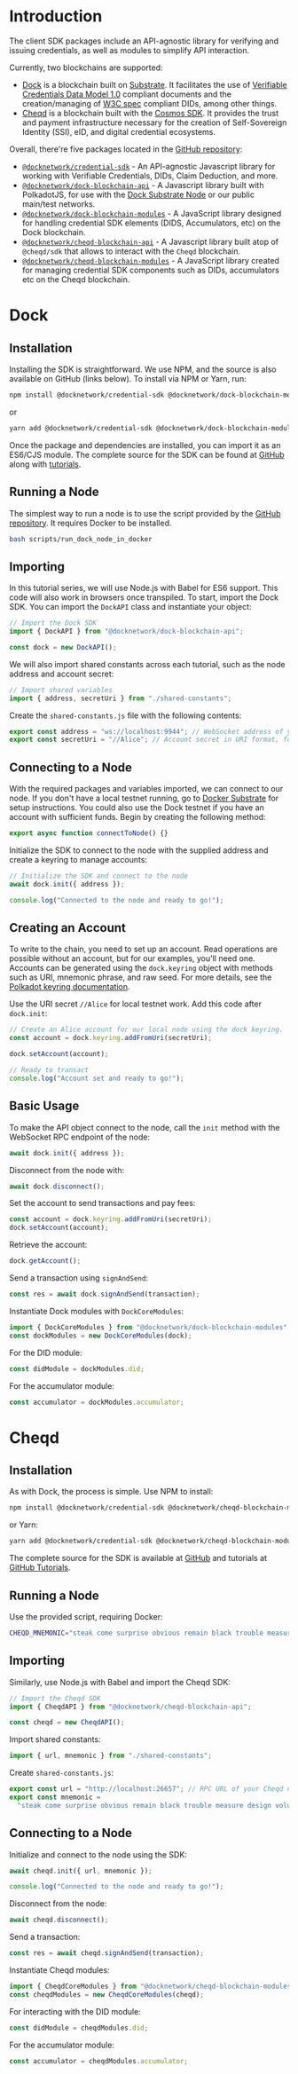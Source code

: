 # Introduction

The client SDK packages include an API-agnostic library for verifying and issuing credentials, as well as modules to simplify API interaction.

Currently, two blockchains are supported:

- [Dock](https://dock.io) is a blockchain built on [Substrate](https://www.parity.io/substrate/). It facilitates the use of [Verifiable Credentials Data Model 1.0](https://www.w3.org/TR/vc-data-model/) compliant documents and the creation/managing of [W3C spec](https://www.w3.org/TR/did-core) compliant DIDs, among other things.
- [Cheqd](https://cheqd.io/) is a blockchain built with the [Cosmos SDK](https://docs.cosmos.network/). It provides the trust and payment infrastructure necessary for the creation of Self-Sovereign Identity (SSI), eID, and digital credential ecosystems.

Overall, there're five packages located in the [GitHub repository](https://github.com/docknetwork/sdk):

- [`@docknetwork/credential-sdk`](https://github.com/docknetwork/sdk/tree/master/packages/credential-sdk) - An API-agnostic Javascript library for working with Verifiable Credentials, DIDs, Claim Deduction, and more.
- [`@docknetwork/dock-blockchain-api`](https://github.com/docknetwork/sdk/tree/master/packages/dock-blockchain-api) - A Javascript library built with PolkadotJS, for use with the [Dock Substrate Node](https://github.com/docknetwork/dock-substrate) or our public main/test networks.
- [`@docknetwork/dock-blockchain-modules`](https://github.com/docknetwork/sdk/tree/master/packages/dock-blockchain-modules) - A JavaScript library designed for handling credential SDK elements (DIDS, Accumulators, etc) on the Dock blockchain.
- [`@docknetwork/cheqd-blockchain-api`](https://github.com/docknetwork/sdk/tree/master/packages/cheqd-blockchain-api) - A Javascript library built atop of `@cheqd/sdk` that allows to interact with the `Cheqd` blockchain.
- [`@docknetwork/cheqd-blockchain-modules`](https://github.com/docknetwork/sdk/tree/master/packages/cheqd-blockchain-modules) - A JavaScript library created for managing credential SDK components such as DIDs, accumulators etc on the Cheqd blockchain.

# Dock

## Installation

Installing the SDK is straightforward. We use NPM, and the source is also available on GitHub (links below). To install via NPM or Yarn, run:

```bash
npm install @docknetwork/credential-sdk @docknetwork/dock-blockchain-modules @docknetwork/dock-blockchain-api
```

or

```bash
yarn add @docknetwork/credential-sdk @docknetwork/dock-blockchain-modules @docknetwork/dock-blockchain-api
```

Once the package and dependencies are installed, you can import it as an ES6/CJS module. The complete source for the SDK can be found at [GitHub](https://github.com/docknetwork/sdk) along with [tutorials](https://github.com/docknetwork/dock-tutorials).

## Running a Node

The simplest way to run a node is to use the script provided by the [GitHub repository](https://github.com/docknetwork/sdk). It requires Docker to be installed.

```bash
bash scripts/run_dock_node_in_docker
```

## Importing

In this tutorial series, we will use Node.js with Babel for ES6 support. This code will also work in browsers once transpiled. To start, import the Dock SDK. You can import the `DockAPI` class and instantiate your object:

```javascript
// Import the Dock SDK
import { DockAPI } from "@docknetwork/dock-blockchain-api";

const dock = new DockAPI();
```

We will also import shared constants across each tutorial, such as the node address and account secret:

```javascript
// Import shared variables
import { address, secretUri } from "./shared-constants";
```

Create the `shared-constants.js` file with the following contents:

```javascript
export const address = "ws://localhost:9944"; // WebSocket address of your Dock node
export const secretUri = "//Alice"; // Account secret in URI format, for local testing
```

## Connecting to a Node

With the required packages and variables imported, we can connect to our node. If you don't have a local testnet running, go to [Docker Substrate](https://github.com/docknetwork/dock-substrate) for setup instructions. You could also use the Dock testnet if you have an account with sufficient funds. Begin by creating the following method:

```javascript
export async function connectToNode() {}
```

Initialize the SDK to connect to the node with the supplied address and create a keyring to manage accounts:

```javascript
// Initialize the SDK and connect to the node
await dock.init({ address });

console.log("Connected to the node and ready to go!");
```

## Creating an Account

To write to the chain, you need to set up an account. Read operations are possible without an account, but for our examples, you'll need one. Accounts can be generated using the `dock.keyring` object with methods such as URI, mnemonic phrase, and raw seed. For more details, see the [Polkadot keyring documentation](https://polkadot.js.org/api/start/keyring.html).

Use the URI secret `//Alice` for local testnet work. Add this code after `dock.init`:

```javascript
// Create an Alice account for our local node using the dock keyring.
const account = dock.keyring.addFromUri(secretUri);

dock.setAccount(account);

// Ready to transact
console.log("Account set and ready to go!");
```

## Basic Usage

To make the API object connect to the node, call the `init` method with the WebSocket RPC endpoint of the node:

```js
await dock.init({ address });
```

Disconnect from the node with:

```js
await dock.disconnect();
```

Set the account to send transactions and pay fees:

```js
const account = dock.keyring.addFromUri(secretUri);
dock.setAccount(account);
```

Retrieve the account:

```js
dock.getAccount();
```

Send a transaction using `signAndSend`:

```js
const res = await dock.signAndSend(transaction);
```

Instantiate Dock modules with `DockCoreModules`:

```js
import { DockCoreModules } from "@docknetwork/dock-blockchain-modules";
const dockModules = new DockCoreModules(dock);
```

For the DID module:

```js
const didModule = dockModules.did;
```

For the accumulator module:

```js
const accumulator = dockModules.accumulator;
```

# Cheqd

## Installation

As with Dock, the process is simple. Use NPM to install:

```bash
npm install @docknetwork/credential-sdk @docknetwork/cheqd-blockchain-modules @docknetwork/cheqd-blockchain-api
```

or Yarn:

```bash
yarn add @docknetwork/credential-sdk @docknetwork/cheqd-blockchain-modules @docknetwork/cheqd-blockchain-api
```

The complete source for the SDK is available at [GitHub](https://github.com/docknetwork/sdk) and tutorials at [GitHub Tutorials](https://github.com/docknetwork/dock-tutorials).

## Running a Node

Use the provided script, requiring Docker:

```bash
CHEQD_MNEMONIC="steak come surprise obvious remain black trouble measure design volume retreat float coach amused match album moment radio stuff crack orphan ranch dose endorse" bash scripts/run_cheqd_node_in_docker
```

## Importing

Similarly, use Node.js with Babel and import the Cheqd SDK:

```javascript
// Import the Cheqd SDK
import { CheqdAPI } from "@docknetwork/cheqd-blockchain-api";

const cheqd = new CheqdAPI();
```

Import shared constants:

```javascript
import { url, mnemonic } from "./shared-constants";
```

Create `shared-constants.js`:

```javascript
export const url = "http://localhost:26657"; // RPC URL of your Cheqd node
export const mnemonic =
  "steak come surprise obvious remain black trouble measure design volume retreat float coach amused match album moment radio stuff crack orphan ranch dose endorse"; // Mnemonic for testing
```

## Connecting to a Node

Initialize and connect to the node using the SDK:

```javascript
await cheqd.init({ url, mnemonic });

console.log("Connected to the node and ready to go!");
```

Disconnect from the node:

```js
await cheqd.disconnect();
```

Send a transaction:

```js
const res = await cheqd.signAndSend(transaction);
```

Instantiate Cheqd modules:

```js
import { CheqdCoreModules } from "@docknetwork/cheqd-blockchain-modules";
const cheqdModules = new CheqdCoreModules(cheqd);
```

For interacting with the DID module:

```js
const didModule = cheqdModules.did;
```

For the accumulator module:

```js
const accumulator = cheqdModules.accumulator;
```
